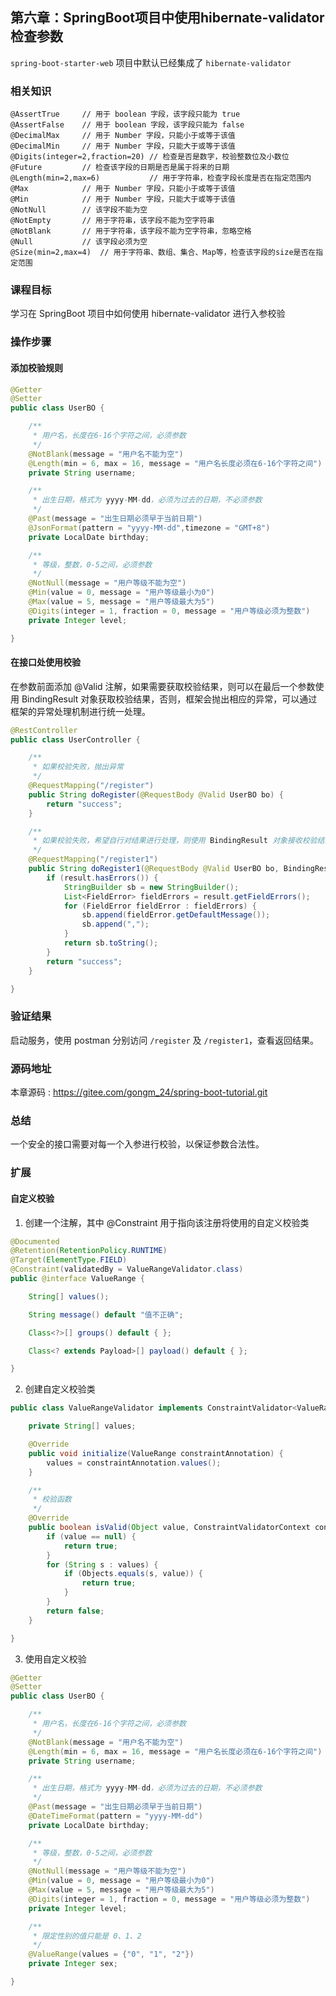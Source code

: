 第六章：SpringBoot项目中使用hibernate-validator检查参数
---

`spring-boot-starter-web` 项目中默认已经集成了 `hibernate-validator`

### 相关知识

```
@AssertTrue     // 用于 boolean 字段，该字段只能为 true
@AssertFalse    // 用于 boolean 字段，该字段只能为 false
@DecimalMax     // 用于 Number 字段，只能小于或等于该值
@DecimalMin     // 用于 Number 字段，只能大于或等于该值
@Digits(integer=2,fraction=20) // 检查是否是数字，校验整数位及小数位
@Future         // 检查该字段的日期是否是属于将来的日期
@Length(min=2,max=6)           // 用于字符串，检查字段长度是否在指定范围内
@Max            // 用于 Number 字段，只能小于或等于该值
@Min            // 用于 Number 字段，只能大于或等于该值
@NotNull        // 该字段不能为空
@NotEmpty       // 用于字符串，该字段不能为空字符串
@NotBlank       // 用于字符串，该字段不能为空字符串，忽略空格
@Null           // 该字段必须为空
@Size(min=2,max=4)  // 用于字符串、数组、集合、Map等，检查该字段的size是否在指定范围
```

### 课程目标

学习在 SpringBoot 项目中如何使用 hibernate-validator 进行入参校验

### 操作步骤

#### 添加校验规则

```java
@Getter
@Setter
public class UserBO {

    /**
     * 用户名，长度在6-16个字符之间，必须参数
     */
    @NotBlank(message = "用户名不能为空")
    @Length(min = 6, max = 16, message = "用户名长度必须在6-16个字符之间")
    private String username;

    /**
     * 出生日期，格式为 yyyy-MM-dd，必须为过去的日期，不必须参数
     */
    @Past(message = "出生日期必须早于当前日期")
    @JsonFormat(pattern = "yyyy-MM-dd",timezone = "GMT+8")
    private LocalDate birthday;

    /**
     * 等级，整数，0-5之间，必须参数
     */
    @NotNull(message = "用户等级不能为空")
    @Min(value = 0, message = "用户等级最小为0")
    @Max(value = 5, message = "用户等级最大为5")
    @Digits(integer = 1, fraction = 0, message = "用户等级必须为整数")
    private Integer level;

}
```

#### 在接口处使用校验

在参数前面添加 @Valid 注解，如果需要获取校验结果，则可以在最后一个参数使用 BindingResult 对象获取校验结果，否则，框架会抛出相应的异常，可以通过框架的异常处理机制进行统一处理。

```java
@RestController
public class UserController {

    /**
     * 如果校验失败，抛出异常
     */
    @RequestMapping("/register")
    public String doRegister(@RequestBody @Valid UserBO bo) {
        return "success";
    }

    /**
     * 如果校验失败，希望自行对结果进行处理，则使用 BindingResult 对象接收校验结果
     */
    @RequestMapping("/register1")
    public String doRegister1(@RequestBody @Valid UserBO bo, BindingResult result) {
        if (result.hasErrors()) {
            StringBuilder sb = new StringBuilder();
            List<FieldError> fieldErrors = result.getFieldErrors();
            for (FieldError fieldError : fieldErrors) {
                sb.append(fieldError.getDefaultMessage());
                sb.append(",");
            }
            return sb.toString();
        }
        return "success";
    }

}
```

### 验证结果

启动服务，使用 postman 分别访问 `/register` 及 `/register1`，查看返回结果。

### 源码地址

本章源码 : <https://gitee.com/gongm_24/spring-boot-tutorial.git>

### 总结

一个安全的接口需要对每一个入参进行校验，以保证参数合法性。

### 扩展

#### 自定义校验

1. 创建一个注解，其中 @Constraint 用于指向该注册将使用的自定义校验类

```java
@Documented
@Retention(RetentionPolicy.RUNTIME)
@Target(ElementType.FIELD)
@Constraint(validatedBy = ValueRangeValidator.class)
public @interface ValueRange {

    String[] values();

    String message() default "值不正确";

    Class<?>[] groups() default { };

    Class<? extends Payload>[] payload() default { };

}
```

2. 创建自定义校验类

```java
public class ValueRangeValidator implements ConstraintValidator<ValueRange, Object> {

    private String[] values;

    @Override
    public void initialize(ValueRange constraintAnnotation) {
        values = constraintAnnotation.values();
    }

    /**
     * 校验函数
     */
    @Override
    public boolean isValid(Object value, ConstraintValidatorContext context) {
        if (value == null) {
            return true;
        }
        for (String s : values) {
            if (Objects.equals(s, value)) {
                return true;
            }
        }
        return false;
    }

}
```

3. 使用自定义校验

```java
@Getter
@Setter
public class UserBO {

    /**
     * 用户名，长度在6-16个字符之间，必须参数
     */
    @NotBlank(message = "用户名不能为空")
    @Length(min = 6, max = 16, message = "用户名长度必须在6-16个字符之间")
    private String username;

    /**
     * 出生日期，格式为 yyyy-MM-dd，必须为过去的日期，不必须参数
     */
    @Past(message = "出生日期必须早于当前日期")
    @DateTimeFormat(pattern = "yyyy-MM-dd")
    private LocalDate birthday;

    /**
     * 等级，整数，0-5之间，必须参数
     */
    @NotNull(message = "用户等级不能为空")
    @Min(value = 0, message = "用户等级最小为0")
    @Max(value = 5, message = "用户等级最大为5")
    @Digits(integer = 1, fraction = 0, message = "用户等级必须为整数")
    private Integer level;

    /**
     * 限定性别的值只能是 0、1、2
     */
    @ValueRange(values = {"0", "1", "2"})
    private Integer sex;

}
```
